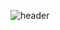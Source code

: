 
![header](https://capsule-render.vercel.app/api?type=waving&color=green&height=500&section=header&text=JunwonBANG&fontSize=90)
